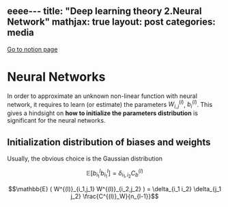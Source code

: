 eeee---
title:  "Deep learning theory 2.Neural Network"
mathjax: true
layout: post
categories: media
---

[Go to notion page](https://www.notion.so/Chapter2-Neural-Networks-b4af1c7431e84fa6b883729a58fdf6d4)


# Neural Networks 

In order to approximate an unknown non-linear function with neural network, it requires to learn (or estimate) the parameters $W^{(l)}_{i,j}$, $b^{(l)}_{i}$. This gives a hindsight on __how to initialize the parameters distribution__ is significant for the neural networks. 

## Initialization distribution of biases and weights

Usually, the obvious choice is the Gaussian distribution

$$\mathbb{E} [b^l_{i_{1}} b^l_{i_{1}}] = \delta_{i_1, i_2} C_{b}^{(l)}$$

$$\mathbb{E} ( W^{(l)}_{i_1,j_1} W^{(l)}_{i_2,j_2} ) = \delta_{i_1 i_2} \delta_{j_1 j_2} \frac{C^{(l)}_W}{n_{l-1}}$$

